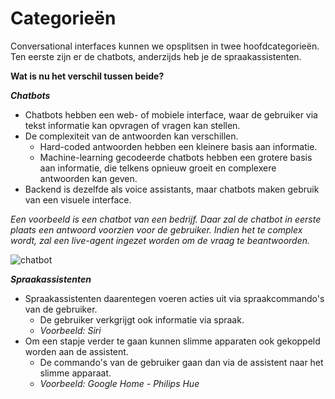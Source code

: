 # Categorieën

Conversational interfaces kunnen we opsplitsen in twee hoofdcategorieën.
Ten eerste zijn er de chatbots, anderzijds heb je de spraakassistenten.

**Wat is nu het verschil tussen beide?**

**_Chatbots_**
- Chatbots hebben een web- of mobiele interface, waar de gebruiker via tekst informatie kan opvragen of vragen kan stellen.
- De complexiteit van de antwoorden kan verschillen.
  - Hard-coded antwoorden hebben een kleinere basis aan informatie.
  - Machine-learning gecodeerde chatbots hebben een grotere basis aan informatie, die telkens opnieuw groeit en complexere antwoorden kan geven.
- Backend is dezelfde als voice assistants, maar chatbots maken gebruik van een visuele interface.

_Een voorbeeld is een chatbot van een bedrijf. Daar zal de chatbot in eerste plaats een antwoord voorzien voor de gebruiker. Indien het te complex wordt, zal een live-agent ingezet worden om de vraag te beantwoorden._

![chatbot](https://www.dutchcowboys.nl/uploads/headers/chatbots-ai.jpg)

**_Spraakassistenten_**
- Spraakassistenten daarentegen voeren acties uit via spraakcommando's van de gebruiker.
  - De gebruiker verkgrijgt ook informatie via spraak.
  - _Voorbeeld: Siri_
- Om een stapje verder te gaan kunnen slimme apparaten ook gekoppeld worden aan de assistent.
  - De commando's van de gebruiker gaan dan via de assistent naar het slimme apparaat.
  - _Voorbeeld: Google Home - Philips Hue_